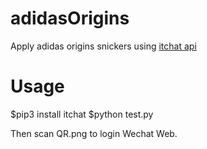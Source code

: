 # adidasOrigins
Apply adidas origins snickers using [itchat api](https://github.com/littlecodersh/itchat)

# Usage

  $pip3 install itchat
  $python test.py

Then scan QR.png to login Wechat Web.
